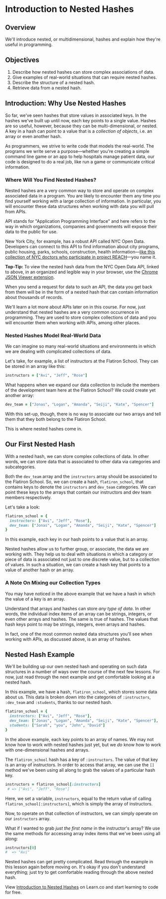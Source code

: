 # Introduction to Nested Hashes
## Overview

We'll introduce nested, or multidimensional, hashes and explain how they're useful in programming. 

## Objectives

1. Describe how nested hashes can store complex associations of data.
2. Give examples of real-world situations that can require nested hashes. 
3. Describe the structure of a nested hash.
4. Retrieve data from a nested hash.

## Introduction: Why Use Nested Hashes

So far, we've seen hashes that store values in associated keys. In the hashes we've built up until now, each key points to a single value. Hashes are so useful, however, because they can be multi-dimensional, or nested. A key in a hash can point to a value that is a *collection of objects*, i.e. an array or even another hash. 

As programmers, we strive to write code that models the real-world. The programs we write serve a purpose––whether you're creating a simple command line game or an app to help hospitals manage patient data, our code is designed to do a real job, like run a game or communicate critical information. 

### Where Will You Find Nested Hashes?

Nested hashes are a very common way to store and operate on complex associated data in a program. You are likely to encounter them any time you find yourself working with a large collection of information. In particular, you will encounter these data structures when working with data you will pull from APIs. 

API stands for "Application Programming Interface" and here refers to the way in which organizations, companies and governments will expose their data to the public for use. 

New York City, for example, has a robust API called NYC Open Data. Developers can connect to this API to find information about city programs, public housing, parks, schools, construction, health information––[like this collection of NYC doctors who participate in project REACH](https://data.cityofnewyork.us/resource/7btz-mnc8.json)––you name it.

**Top-Tip:** To view the nested hash data from the NYC Open Data API, linked to above, in an organized and legible way in your browser, use the [Chrome JSON Viewer extension](https://chrome.google.com/webstore/detail/json-viewer/gbmdgpbipfallnflgajpaliibnhdgobh?hl=en-US). 

When you send a request for data to such an API, the data you get back from them will be in the form of a nested hash that can contain information about thousands of records. 

We'll learn a lot more about APIs later on in this course. For now, just understand that nested hashes are a very common occurrence in programming. They are used to store complex collections of data and you will encounter them when working with APIs, among other places.

### Nested Hashes Model Real-World Data

We can imagine so many real-world situations and environments in which we are dealing with complicated collections of data. 

Let's take, for example, a list of instructors at the Flatiron School. They can be stored in an array like this:

```ruby
instructors = ["Avi", "Jeff", "Rose"]
```

What happens when we expand our data collection to include the members of the development team here at the Flatiron School? We could create yet another array:

```ruby
dev_team = ["Jonas", "Logan", "Amanda", "Seiji", "Kate", "Spencer"]
```

With this set-up, though, there is no way to associate our two arrays and tell them that they both belong to the Flatiron School.

This is where nested hashes come in. 

## Our First Nested Hash

With a nested hash, we can store complex collections of data. In other words, we can store data that is associated to other data via categories and subcategories. 

Both the `dev_team` array and the `instructors` array should be associated to the Flatiron School. So, we can create a hash, `flatiron_school`, that contains keys to denote the `instructors` and `dev_team` categories. We can point these keys to the arrays that contain our instructors and dev team members respectively. 

Let's take a look:

```ruby
flatiron_school = {
  instructors: ["Avi", "Jeff", "Rose"], 
  dev_team: ["Jonas", "Logan", "Amanda", "Seiji", "Kate", "Spencer"]
}
```
In this example, each key in our hash points to a value that is an array. 

Nested hashes allow us to further group, or associate, the data we are working with. They help us to deal with situations in which a category or piece of data is associated not just to one discrete value, but to a collection of values. In such a situation, we can create a hash key that points to a value of another hash or an array. 

### A Note On Mixing our Collection Types

You may have noticed in the above example that we have a hash in which the value of a key is an array. 

Understand that arrays and hashes can store *any type of data*. In other words, the individual index items of an array can be strings, integers, or even other arrays and hashes. The same is true of hashes. The values that hash keys point to may be strings, integers, even arrays and hashes. 

In fact, one of the most common nested data structures you'll see when working with APIs, as discussed above, is an array of hashes. 

## Nested Hash Example

We'll be building up our own nested hash and operating on such data structures in a number of ways over the course of the next few lessons. For now, just read through the next example and get comfortable looking at a nested hash. 

In this example, we have a hash, `flatiron_school`, which stores some data about us. This data is broken down into the categories of `:instructors`, `:dev_team` and `:students`, thanks to our nested hash. 

```ruby
flatiron_school = {
  instructors: ["Avi", "Jeff", "Rose"], 
  dev_team: ["Jonas", "Logan", "Amanda", "Seiji", "Kate", "Spencer"],
  students: ["Sarah", "you", "John", "David"]
}
```

In the above example, each key points to an array of names. We may not know how to work with nested hashes just yet, but we *do* know how to work with one-dimensional hashes and arrays. 

The `flatiron_school` hash has a key of `:instructors`. The value of that key is an array of instructors. In order to access that array, we can use the `[]` method we've been using all along to grab the values of a particular hash key.

```ruby
instructors = flatiron_school[:instructors]
 # => ["Avi", "Jeff", "Rose"]
``` 
Here, we set a variable, `instructors`, equal to the return value of calling `flatiron_school[:instructors]`, which is simply the array of instructors. 

Now, to operate on that collection of instructors, we can simply operate on our `instructors` array. 

What if I wanted to grab *just the first name* in the instructor's array? We use the same methods for accessing array index items that we've been using all along: 

```ruby
instructors[0]
#  => "Avi"
```

Nested hashes can get pretty complicated. Read through the example in this lesson again before moving on. It's okay if you don't understand everything; just try to get comfortable reading through the above nested hash. 

<p data-visibility='hidden'>View <a href='https://learn.co/lessons/nested-hashes-intro' title='Introduction to Nested Hashes'>Introduction to Nested Hashes</a> on Learn.co and start learning to code for free.</p>
